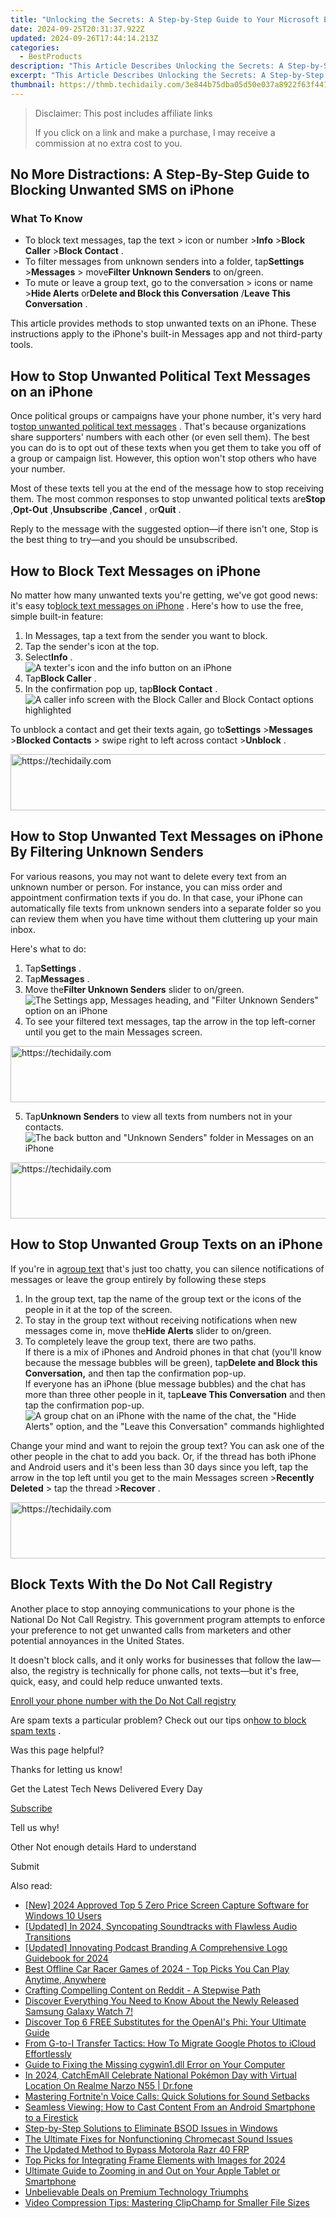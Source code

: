 ```yaml
---
title: "Unlocking the Secrets: A Step-by-Step Guide to Your Microsoft Education Offer"
date: 2024-09-25T20:31:37.922Z
updated: 2024-09-26T17:44:14.213Z
categories:
  - BestProducts
description: "This Article Describes Unlocking the Secrets: A Step-by-Step Guide to Your Microsoft Education Offer"
excerpt: "This Article Describes Unlocking the Secrets: A Step-by-Step Guide to Your Microsoft Education Offer"
thumbnail: https://thmb.techidaily.com/3e844b75dba05d50e037a8922f63f44130183016b1138a00c38fe8d101f4bd1f.jpg
---
```


>  Disclaimer: This post includes affiliate links
>
>  If you click on a link and make a purchase, I may receive a commission at no extra cost to you.
>

## No More Distractions: A Step-By-Step Guide to Blocking Unwanted SMS on iPhone
### What To Know

* To block text messages, tap the text > icon or number >**Info** \>**Block Caller** \>**Block Contact** .
* To filter messages from unknown senders into a folder, tap**Settings** \>**Messages** \> move**Filter Unknown Senders** to on/green.
* To mute or leave a group text, go to the conversation > icons or name >**Hide Alerts** or**Delete and Block this Conversation** /**Leave This Conversation** .

 This article provides methods to stop unwanted texts on an iPhone. These instructions apply to the iPhone's built-in Messages app and not third-party tools.  

## How to Stop Unwanted Political Text Messages on an iPhone

 Once political groups or campaigns have your phone number, it's very hard to[stop unwanted political text messages](https://www.lifewire.com/how-to-stop-political-texts-4691829) . That's because organizations share supporters' numbers with each other (or even sell them). The best you can do is to opt out of these texts when you get them to take you off of a group or campaign list. However, this option won't stop others who have your number.

 Most of these texts tell you at the end of the message how to stop receiving them. The most common responses to stop unwanted political texts are**Stop** ,**Opt-Out** ,**Unsubscribe** ,**Cancel** , or**Quit** .

 Reply to the message with the suggested option—if there isn't one, Stop is the best thing to try—and you should be unsubscribed.

## How to Block Text Messages on iPhone

 No matter how many unwanted texts you're getting, we've got good news: it's easy to[block text messages on iPhone](https://www.lifewire.com/block-text-messages-every-phone-and-carrier-4172380) . Here's how to use the free, simple built-in feature:

1. In Messages, tap a text from the sender you want to block.
2. Tap the sender's icon at the top.
3. Select**Info** .  
![A texter's icon and the info button on an iPhone](https://www.lifewire.com/thmb/P75NPpBTK_0vlrHu03pBRw_tAAg=/1500x0/filters:no_upscale():max_bytes(150000):strip_icc():format(webp)/Icon-and-Info-844223a1fe094d1dbed1b2c012e11592.jpg)
4. Tap**Block Caller** .
5. In the confirmation pop up, tap**Block Contact** .  
![A caller info screen with the Block Caller and Block Contact options highlighted](https://www.lifewire.com/thmb/ahanpniveoIJjKlwY-anZVzDqOg=/1500x0/filters:no_upscale():max_bytes(150000):strip_icc():format(webp)/Block-Caller-options-iPhone-3736febbadac40f7bbc9288793690309.jpg)

 To unblock a contact and get their texts again, go to**Settings** \>**Messages** \>**Blocked Contacts** \> swipe right to left across contact >**Unblock** .

<!-- affiliate ads begin -->
<a href="https://bluettifr.pxf.io/c/5597632/2145082/17095" target="_top" id="2145082">
  <img src="//a.impactradius-go.com/display-ad/17095-2145082" border="0" alt="https://techidaily.com" width="728" height="90"/>
</a>
<img height="0" width="0" src="https://bluettifr.pxf.io/i/5597632/2145082/17095" style="position:absolute;visibility:hidden;" border="0" />
<!-- affiliate ads end -->

## How to Stop Unwanted Text Messages on iPhone By Filtering Unknown Senders

 For various reasons, you may not want to delete every text from an unknown number or person. For instance, you can miss order and appointment confirmation texts if you do. In that case, your iPhone can automatically file texts from unknown senders into a separate folder so you can review them when you have time without them cluttering up your main inbox.

 Here's what to do:

1. Tap**Settings** .
2. Tap**Messages** .
3. Move the**Filter Unknown Senders** slider to on/green.  
![The Settings app, Messages heading, and "Filter Unknown Senders" option on an iPhone](https://www.lifewire.com/thmb/lCnQVucvmXcKMmnaksO8lqPmQJE=/1500x0/filters:no_upscale():max_bytes(150000):strip_icc():format(webp)/Filter-Unknown-Texts-ab03750ad3b2433fa5837828629871fc.jpg)
4. To see your filtered text messages, tap the arrow in the top left-corner until you get to the main Messages screen.

<!-- affiliate ads begin -->
<a href="https://ephamedtechinc.pxf.io/c/5597632/2137225/26400" target="_top" id="2137225">
  <img src="//a.impactradius-go.com/display-ad/26400-2137225" border="0" alt="https://techidaily.com" width="728" height="90"/>
</a>
<img height="0" width="0" src="https://ephamedtechinc.pxf.io/i/5597632/2137225/26400" style="position:absolute;visibility:hidden;" border="0" />
<!-- affiliate ads end -->

5. Tap**Unknown Senders** to view all texts from numbers not in your contacts.  
![The back button and "Unknown Senders" folder in Messages on an iPhone](https://www.lifewire.com/thmb/lyjFQaH6CejDFydiYQ4jJ9dyv2Q=/1500x0/filters:no_upscale():max_bytes(150000):strip_icc():format(webp)/Messages-filters-a02cdd8bbb4d48f7b705d997f0567522.jpg)

<!-- affiliate ads begin -->
<a href="https://ephamedtechinc.pxf.io/c/5597632/2137210/26400" target="_top" id="2137210">
  <img src="//a.impactradius-go.com/display-ad/26400-2137210" border="0" alt="https://techidaily.com" width="728" height="90"/>
</a>
<img height="0" width="0" src="https://ephamedtechinc.pxf.io/i/5597632/2137210/26400" style="position:absolute;visibility:hidden;" border="0" />
<!-- affiliate ads end -->

## How to Stop Unwanted Group Texts on an iPhone

 If you're in a[group text](https://www.lifewire.com/text-multiple-people-using-iphone-2000555) that's just too chatty, you can silence notifications of messages or leave the group entirely by following these steps

1. In the group text, tap the name of the group text or the icons of the people in it at the top of the screen.
2. To stay in the group text without receiving notifications when new messages come in, move the**Hide Alerts** slider to on/green.
3. To completely leave the group text, there are two paths.  
 If there is a mix of iPhones and Android phones in that chat (you'll know because the message bubbles will be green), tap**Delete and Block this Conversation,** and then tap the confirmation pop-up.  
 If everyone has an iPhone (blue message bubbles) and the chat has more than three other people in it, tap**Leave This Conversation** and then tap the confirmation pop-up.  
![A group chat on an iPhone with the name of the chat, the "Hide Alerts" option, and the "Leave this Conversation" commands highlighted](https://www.lifewire.com/thmb/HQ28TmHbL1M_I1yxXgoej2uiqFA=/1500x0/filters:no_upscale():max_bytes(150000):strip_icc():format(webp)/Group-Text-options-1eb1d9e175f1471ea3a04ef674873699.jpg)

 Change your mind and want to rejoin the group text? You can ask one of the other people in the chat to add you back. Or, if the thread has both iPhone and Android users and it's been less than 30 days since you left, tap the arrow in the top left until you get to the main Messages screen >**Recently Deleted** \> tap the thread >**Recover** .

<!-- affiliate ads begin -->
<a href="https://appsumo.8odi.net/c/5597632/1062447/7443" target="_top" id="1062447">
  <img src="//a.impactradius-go.com/display-ad/7443-1062447" border="0" alt="https://techidaily.com" width="600" height="90"/>
</a>
<img height="0" width="0" src="https://appsumo.8odi.net/i/5597632/1062447/7443" style="position:absolute;visibility:hidden;" border="0" />
<!-- affiliate ads end -->

## Block Texts With the Do Not Call Registry

 Another place to stop annoying communications to your phone is the National Do Not Call Registry. This government program attempts to enforce your preference to not get unwanted calls from marketers and other potential annoyances in the United States.

 It doesn't block calls, and it only works for businesses that follow the law—also, the registry is technically for phone calls, not texts—but it's free, quick, easy, and could help reduce unwanted texts.

[Enroll your phone number with the Do Not Call registry](https://www.donotcall.gov/)

 Are spam texts a particular problem? Check out our tips on[how to block spam texts](https://www.lifewire.com/stop-spam-texts-5071316) .

Was this page helpful?

Thanks for letting us know!

 Get the Latest Tech News Delivered Every Day

[Subscribe](https://www.lifewire.com/#)

Tell us why!

 Other  Not enough details  Hard to understand

 Submit

<ins class="adsbygoogle"
     style="display:block"
     data-ad-format="autorelaxed"
     data-ad-client="ca-pub-7571918770474297"
     data-ad-slot="1223367746"></ins>

<ins class="adsbygoogle"
     style="display:block"
     data-ad-client="ca-pub-7571918770474297"
     data-ad-slot="8358498916"
     data-ad-format="auto"
     data-full-width-responsive="true"></ins>

<span class="atpl-alsoreadstyle">Also read:</span>
<div><ul>
<li><a href="https://fox-glue.techidaily.com/new-2024-approved-top-5-zero-price-screen-capture-software-for-windows-10-users/"><u>[New] 2024 Approved Top 5 Zero Price Screen Capture Software for Windows 10 Users</u></a></li>
<li><a href="https://fox-glue.techidaily.com/updated-in-2024-syncopating-soundtracks-with-flawless-audio-transitions/"><u>[Updated] In 2024, Syncopating Soundtracks with Flawless Audio Transitions</u></a></li>
<li><a href="https://fox-http.techidaily.com/updated-innovating-podcast-branding-a-comprehensive-logo-guidebook-for-2024/"><u>[Updated] Innovating Podcast Branding A Comprehensive Logo Guidebook for 2024</u></a></li>
<li><a href="https://tech-renaissance.techidaily.com/best-offline-car-racer-games-of-2024-top-picks-you-can-play-anytime-anywhere/"><u>Best Offline Car Racer Games of 2024 - Top Picks You Can Play Anytime, Anywhere</u></a></li>
<li><a href="https://fox-glue.techidaily.com/crafting-compelling-content-on-reddit-a-stepwise-path/"><u>Crafting Compelling Content on Reddit - A Stepwise Path</u></a></li>
<li><a href="https://tech-renaissance.techidaily.com/discover-everything-you-need-to-know-about-the-newly-released-samsung-galaxy-watch-7/"><u>Discover Everything You Need to Know About the Newly Released Samsung Galaxy Watch 7!</u></a></li>
<li><a href="https://tech-haven.techidaily.com/1722141706459-discover-top-6-free-substitutes-for-the-openais-phi-your-ultimate-guide/"><u>Discover Top 6 FREE Substitutes for the OpenAI's Phi: Your Ultimate Guide</u></a></li>
<li><a href="https://tech-renaissance.techidaily.com/from-g-to-i-transfer-tactics-how-to-migrate-google-photos-to-icloud-effortlessly/"><u>From G-to-I Transfer Tactics: How To Migrate Google Photos to iCloud Effortlessly</u></a></li>
<li><a href="https://tech-renaissance.techidaily.com/guide-to-fixing-the-missing-cygwin1dll-error-on-your-computer/"><u>Guide to Fixing the Missing cygwin1.dll Error on Your Computer</u></a></li>
<li><a href="https://pokemon-go-android.techidaily.com/in-2024-catchemall-celebrate-national-pokemon-day-with-virtual-location-on-realme-narzo-n55-drfone-by-drfone-virtual-android/"><u>In 2024, CatchEmAll Celebrate National Pokémon Day with Virtual Location On Realme Narzo N55 | Dr.fone</u></a></li>
<li><a href="https://sound-issues.techidaily.com/mastering-fortniten-voice-calls-quick-solutions-for-sound-setbacks/"><u>Mastering Fortnite'n Voice Calls: Quick Solutions for Sound Setbacks</u></a></li>
<li><a href="https://tech-renaissance.techidaily.com/seamless-viewing-how-to-cast-content-from-an-android-smartphone-to-a-firestick/"><u>Seamless Viewing: How to Cast Content From an Android Smartphone to a Firestick</u></a></li>
<li><a href="https://tech-renaissance.techidaily.com/step-by-step-solutions-to-eliminate-bsod-issues-in-windows/"><u>Step-by-Step Solutions to Eliminate BSOD Issues in Windows</u></a></li>
<li><a href="https://tech-renaissance.techidaily.com/the-ultimate-fixes-for-nonfunctioning-chromecast-sound-issues/"><u>The Ultimate Fixes for Nonfunctioning Chromecast Sound Issues</u></a></li>
<li><a href="https://android-frp.techidaily.com/the-updated-method-to-bypass-motorola-razr-40-frp-by-drfone-android/"><u>The Updated Method to Bypass Motorola Razr 40 FRP</u></a></li>
<li><a href="https://some-approaches.techidaily.com/top-picks-for-integrating-frame-elements-with-images-for-2024/"><u>Top Picks for Integrating Frame Elements with Images for 2024</u></a></li>
<li><a href="https://tech-renaissance.techidaily.com/ultimate-guide-to-zooming-in-and-out-on-your-apple-tablet-or-smartphone/"><u>Ultimate Guide to Zooming in and Out on Your Apple Tablet or Smartphone</u></a></li>
<li><a href="https://tech-renaissance.techidaily.com/unbelievable-deals-on-premium-technology-triumphs/"><u>Unbelievable Deals on Premium Technology Triumphs</u></a></li>
<li><a href="https://solve-latest.techidaily.com/video-compression-tips-mastering-clipchamp-for-smaller-file-sizes/"><u>Video Compression Tips: Mastering ClipChamp for Smaller File Sizes</u></a></li>
</ul></div>

